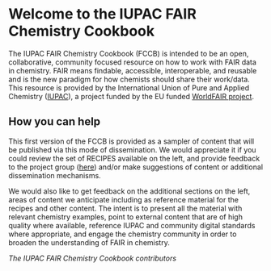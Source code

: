 # Welcome to the IUPAC FAIR Chemistry Cookbook

The IUPAC FAIR Chemistry Cookbook (FCCB) is intended to be an open, collaborative, community focused 
resource on how to work with FAIR data in chemistry. FAIR means findable, accessible, interoperable, 
and reusable and is the new paradigm for how chemists should share their work/data. This resource
is provided by the International Union of Pure and Applied Chemistry ([IUPAC](https://iupac.org/)),
a project funded by the EU funded [WorldFAIR project](https://worldfair-project.eu/).

## How you can help
This first version of the FCCB is provided as a sampler of content that will be published via this
mode of dissemination.  We would appreciate it if you could review the set of RECIPES available on 
the left, and provide feedback to the project group ([here](https://github.com/IUPAC/WFChemCookbook/issues)) 
and/or make suggestions of content or additional dissemination mechanisms.

We would also like to get feedback on the additional sections on the left, areas of content we anticipate
including as reference material for the recipes and other content.  The intent is to present all the 
material with relevant chemistry examples, point to external content that are of high quality where available,
reference IUPAC and community digital standards where appropriate, and engage the chemistry community in order
to broaden the understanding of FAIR in chemistry.

_The IUPAC FAIR Chemistry Cookbook contributors_
